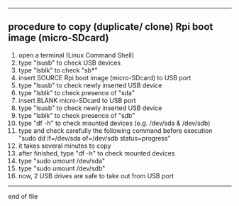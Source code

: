 ---------------------------------------------  
  
## procedure to copy (duplicate/ clone) Rpi boot image (micro-SDcard)  
1. open a terminal (Linux Command Shell)  
2. type "lsusb" to check USB devices  
3. type "lsblk" to check "sb*"  
4. insert SOURCE Rpi boot image (micro-SDcard) to USB port  
5. type "lsusb" to check newly inserted USB device  
6. type "lsblk" to check presence of "sda"  
7. insert BLANK micro-SDcard to USB port  
8. type "lsusb" to check newly inserted USB device  
9. type "lsblk" to check presence of "sdb"  
10. type "df -h" to check mounted devices (e.g. /dev/sda & /dev/sdb)  
11. type and check carefully the following command before execution  
    "sudo dd if=/dev/sda of=/dev/sdb status=progress"  
12. it takes several minutes to copy
14. after finished, type "df -h" to check mounted devices 
15. type "sudo umount /dev/sda"  
16. type "sudo umount /dev/sdb"  
17. now, 2 USB drives are safe to take out from USB port  
  
---------------------------------------------  
end of file
